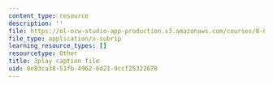 ```yaml
---
content_type: resource
description: ''
file: https://ol-ocw-studio-app-production.s3.amazonaws.com/courses/8-01sc-classical-mechanics-fall-2016/0e83ca3851fb49626d219ccf25322678_9VJetX_EQqs.srt
file_type: application/x-subrip
learning_resource_types: []
resourcetype: Other
title: 3play caption file
uid: 0e83ca38-51fb-4962-6d21-9ccf25322678
---
```

